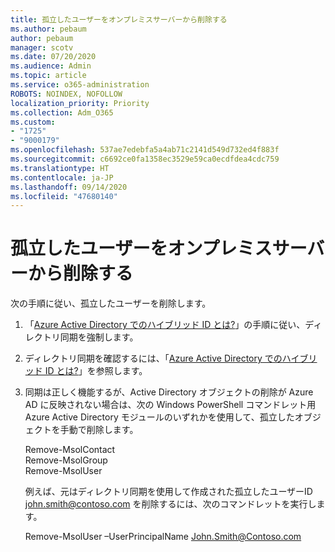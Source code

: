 ```yaml
---
title: 孤立したユーザーをオンプレミスサーバーから削除する
ms.author: pebaum
author: pebaum
manager: scotv
ms.date: 07/20/2020
ms.audience: Admin
ms.topic: article
ms.service: o365-administration
ROBOTS: NOINDEX, NOFOLLOW
localization_priority: Priority
ms.collection: Adm_O365
ms.custom:
- "1725"
- "9000179"
ms.openlocfilehash: 537ae7edebfa5a4ab71c2141d549d732ed4f883f
ms.sourcegitcommit: c6692ce0fa1358ec3529e59ca0ecdfdea4cdc759
ms.translationtype: HT
ms.contentlocale: ja-JP
ms.lasthandoff: 09/14/2020
ms.locfileid: "47680140"
---
```

# <a name="delete-orphaned-user-from-on-premises-server"></a>孤立したユーザーをオンプレミスサーバーから削除する

次の手順に従い、孤立したユーザーを削除します。

1. 「[Azure Active Directory でのハイブリッド ID とは?](https://technet.microsoft.com/library/jj151771.aspx#bkmk_synchronizedirectories)」の手順に従い、ディレクトリ同期を強制します。

2. ディレクトリ同期を確認するには、「[Azure Active Directory でのハイブリッド ID とは?](https://technet.microsoft.com/library/jj151797.aspx)」を参照します。

3. 同期は正しく機能するが、Active Directory オブジェクトの削除が Azure AD に反映されない場合は、次の Windows PowerShell コマンドレット用 Azure Active Directory モジュールのいずれかを使用して、孤立したオブジェクトを手動で削除します。

    Remove-MsolContact  
    Remove-MsolGroup  
    Remove-MsolUser

    例えば、元はディレクトリ同期を使用して作成された孤立したユーザーID john.smith@contoso.com を削除するには、次のコマンドレットを実行します。

    Remove-MsolUser –UserPrincipalName John.Smith@Contoso.com